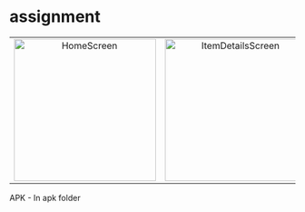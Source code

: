 # assignment

<table>
  <tr>
    <td align="center">
      <img src="https://github.com/Aditya-Mi/assignment/assets/112800760/be28fd3d-ed22-459e-a5a0-56af1a87562c" alt="HomeScreen" width="250"/>
    </td>
    <td align="center">
      <img src="https://github.com/Aditya-Mi/assignment/assets/112800760/c4909ed5-24de-402f-92aa-7574b263db85" alt="ItemDetailsScreen" width="250"/>
    </td>
    <td align="center">
      <img src="https://github.com/Aditya-Mi/assignment/assets/112800760/7ed42bc6-0bae-4f03-b5b5-d419fad2e31d" alt="ProfileScreen" width="250"/>
    </td>
  </tr>
</table>

APK - In apk folder
